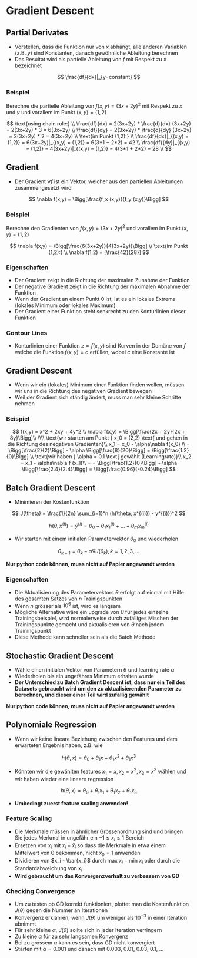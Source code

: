 # Gradient Descent

## Partial Derivates

- Vorstellen, dass die Funktion nur von $x$ abhängt, alle anderen Variablen (z.B. $y$) sind Konstanten, danach gewöhnliche Ableitung berechnen
- Das Resultat wird als partielle Ableitung von $f$ mit Respekt zu $x$ bezeichnet

$$ \frac{df}{dx}|_{y=constant} $$

### Beispiel

Berechne die partielle Ableitung von $f(x,y) = (3x + 2y)^2$ mit Respekt zu $x$ und $y$ und vorallem im Punkt $(x,y) = (1,2)$

$$ 
    \text{using chain rule:} \\
    \frac{df}{dx} = 2(3x+2y) * \frac{d}{dx} (3x+2y) = 2(3x+2y) * 3 = 6(3x+2y) \\
    \frac{df}{dy} = 2(3x+2y) * \frac{d}{dy} (3x+2y) = 2(3x+2y) * 2 = 4(3x+2y) \\
    \text{im Punkt (1,2):} \\
    \frac{df}{dx}|_{(x,y) = (1,2)} = 6(3x+2y)|_{(x,y) = (1,2)} = 6(3*1 + 2*2) = 42 \\
    \frac{df}{dy}|_{(x,y) = (1,2)} = 4(3x+2y)|_{(x,y) = (1,2)} = 4(3*1 + 2*2) = 28 \\
 $$

## Gradient

- Der Gradient $\nabla f$ ist ein Vektor, welcher aus den partiellen Ableitungen zusammengesetzt wird

$$ \nabla f(x,y) = \Bigg[\frac{f_x (x,y)}{f_y (x,y)}\Bigg] $$

### Beispiel

Berechne den Gradienten von $f(x,y) = (3x + 2y)^2$ und vorallem im Punkt $(x,y) = (1,2)$

$$
    \nabla f(x,y) = \Bigg[\frac{6(3x+2y)}{4(3x+2y)}\Bigg] \\
    \text{im Punkt (1,2):} \\
    \nabla f(1,2) = [\frac{42}{28}]
$$

### Eigenschaften

- Der Gradient zeigt in die Richtung der maximalen Zunahme der Funktion
- Der negative Gradient zeigt in die Richtung der maximalen Abnahme der Funktion
- Wenn der Gradient an einem Punkt 0 ist, ist es ein lokales Extrema (lokales Minimum oder lokales Maximum)
- Der Gradient einer Funktion steht senkrecht zu den Konturlinien dieser Funktion

### Contour Lines

- Konturlinien einer Funktion $z = f(x,y)$ sind Kurven in der Domäne von $f$ welche die Funktion $f(x,y) = c$ erfüllen, wobei $c$ eine Konstante ist

## Gradient Descent

- Wenn wir ein (lokales) Minimum einer Funktion finden wollen, müssen wir uns in die Richtung des negativen Gradient bewegen
- Weil der Gradient sich ständig ändert, muss man sehr kleine Schritte nehmen

### Beispiel

$$
    f(x,y) = x^2 + 2xy + 4y^2 \\
    \nabla f(x,y) = \Bigg[\frac{2x + 2y}{2x + 8y}\Bigg]\\
    \\\\
    \text{wir starten am Punkt } x_0 = (2,2) \text{ und gehen in die Richtung des negativen Gradienten}\\
    x_1 = x_0 - \alpha\nabla f(x_0) \\
    = \Bigg[\frac{2}{2}\Bigg] - \alpha \Bigg[\frac{8}{20}\Bigg] = \Bigg[\frac{1.2}{0}\Bigg] \\
    \text{wir haben } \alpha = 0.1 \text{ gewählt (Learningrate)}\\
    x_2 = x_1 - \alpha\nabla f (x_1)\\
    = = \Bigg[\frac{1.2}{0}\Bigg] - \alpha \Bigg[\frac{2.4}{2.4}\Bigg] = \Bigg[\frac{0.96}{-0.24}\Bigg]
$$

## Batch Gradient Descent

- Minimieren der Kostenfunktion

$$ J(\theta) = \frac{1}{2n} \sum_{i=1}^n (h(\theta, x^{(i)}) - y^{(i)})^2 $$

$$ h(\theta, x^{(i)}) = \hat{y}^{(i)} = \theta_0 + \theta_1x_1^{(i)} + ... + \theta_mx_m^{(i)} $$

- Wir starten mit einem initialen Parametervektor $\theta_0$ und wiederholen

$$ \theta_{k+1} = \theta_k - \alpha\nabla J(\theta_k), k = 1,2,3,... $$

**Nur python code können, muss nicht auf Papier angewandt werden**

### Eigenschaften

- Die Aktualisierung des Parametervektors $\theta$ erfolgt auf einmal mit Hilfe des gesamten Satzes von $n$ Trainigspunkten
- Wenn $n$ grösser als $10^6$ ist, wird es langsam
- Mögliche Alternative wäre ein upgrade von $\theta$ für jedes einzelne Trainingsbeispiel, wird normalerweise durch zufälliges Mischen der Trainingspunkte gemacht und aktualisieren von $\theta$ nach jedem Trainingspunkt
- Diese Methode kann schneller sein als die Batch Methode

## Stochastic Gradient Descent

- Wähle einen initialen Vektor von Parametern $\theta$ und learning rate $\alpha$
- Wiederholen bis ein ungefähres Minimum erhalten wurde
- **Der Unterschied zu Batch Gradient Descent ist, dass nur ein Teil des Datasets gebraucht wird um den zu aktualisierenden Parameter zu berechnen, und dieser einer Teil wird zufällig gewählt**

**Nur python code können, muss nicht auf Papier angewandt werden**

## Polynomiale Regression

- Wenn wir keine lineare Beziehung zwischen den Features und dem erwarteten Ergebnis haben, z.B. wie

$$ h(\theta,x) = \theta_0 + \theta_1x + \theta_1x^2 + \theta_1x^3 $$

- Könnten wir die gewählten features $x_1 = x, x_2 = x^2, x_3 = x^3$ wählen und wir haben wieder eine lineare regression

$$ h(\theta,x) = \theta_0 + \theta_1x_1 + \theta_1x_2 + \theta_1x_3 $$

- **Umbedingt zuerst feature scaling anwenden!**

### Feature Scaling

- Die Merkmale müssen in ähnlicher Grössenordnung sind und bringen Sie jedes Merkmal in ungefähr ein $-1 \leq x_i \leq 1$ Bereich
- Ersetzen von $x_i$ mit $x_i - \bar{x}_i$ so dass die Merkmale in etwa einem Mittelwert von 0 bekommen, nicht $x_0 = 1$ anwenden
- Dividieren von $x_i - \bar{x_i}$ durch $\text{max } x_i - \text{min } x_i$ oder durch die Standardabweichung von $x_i$
- **Wird gebraucht um das Konvergenzverhalt zu verbessern von GD**

### Checking Convergence

- Um zu testen ob GD korrekt funktioniert, plottet man die Kostenfunktion $J(\theta)$ gegen die Nummer an Iterationen
- Konvergenz erklähren, wenn $J(\theta)$ um weniger als $10^{-3}$ in einer Iteration abnimmt
- Für sehr kleine $\alpha$, $J(\theta)$ sollte sich in jeder Iteration verringern
- Zu kleine $\alpha$ für zu sehr langsamen Konvergenz
- Bei zu grossem $\alpha$ kann es sein, dass GD nicht konvergiert
- Starten mit $\alpha = 0.001$ und danach mit 0.003, 0.01, 0.03, 0.1, ...

